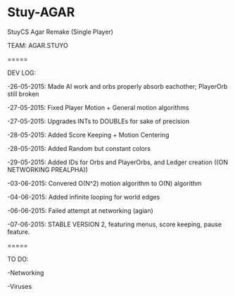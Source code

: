 # Stuy-AGAR
StuyCS Agar Remake (Single Player)

TEAM: AGAR.STUYO 

=====

DEV LOG:

-26-05-2015: Made AI work and orbs properly absorb eachother; PlayerOrb still broken

-27-05-2015: Fixed Player Motion + General motion algorithms

-27-05-2015: Upgrades INTs to DOUBLEs for sake of precision

-28-05-2015: Added Score Keeping + Motion Centering

-28-05-2015: Added Random but constant colors 

-29-05-2015: Added IDs for Orbs and PlayerOrbs, and Ledger creation ((ON NETWORKING PREALPHA))

-03-06-2015: Convered O(N^2) motion algorithm to O(N) algorithm

-04-06-2015: Added infinite looping for world edges

-06-06-2015: Failed attempt at networking (agian)

-07-06-2015: STABLE VERSION 2, featuring menus, score keeping, pause feature.

=====

TO DO:

-Networking

-Viruses
